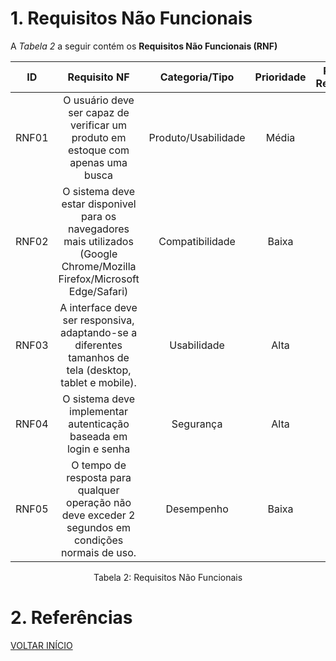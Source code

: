 # 1. Requisitos Não Funcionais

<p align="justify">A <i>Tabela 2</i> a seguir contém os <b>Requisitos Não Funcionais (RNF)</b></p>

| ID   |                                 Requisito NF                              | Categoria/Tipo | Prioridade | Requisitos Relacionados |
| :--: | :-----------------------------------------------------------------------: |:-------------: | :--------: | :-----------------: |
| RNF01 |  O usuário deve ser capaz de verificar um produto em estoque com apenas uma busca | Produto/Usabilidade               |Média       |    -             |
| RNF02 |  O sistema deve estar disponivel para os navegadores mais utilizados (Google Chrome/Mozilla Firefox/Microsoft Edge/Safari)    |  Compatibilidade     |Baixa        |    -              |
| RNF03 |  A interface deve ser responsiva, adaptando-se a diferentes tamanhos de tela (desktop, tablet e mobile).              |  Usabilidade      |Alta      |     -               |
| RNF04 |  O sistema deve implementar autenticação baseada em login e senha              |  Segurança      |Alta      |     -               |
| RNF05 |  O tempo de resposta para qualquer operação não deve exceder 2 segundos em condições normais de uso.              |  Desempenho      |Baixa      |     -               |

<div style="text-align: center">
<p>Tabela 2: Requisitos Não Funcionais</p>
</div>

# 2. Referências

<a href="../README.md">VOLTAR INÍCIO</a>